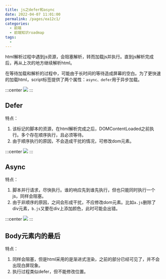 ```yaml
---
title: js之defer和async
date: 2022-04-07 11:01:00
permalink: /pages/ea12c1/
categories:
  - 前端
  - 前端知识roadmap
tags:
  - 
---
```

  
html解析过程中遇到js资源，会阻塞解析，转而加载js并执行。直到js解析完成后，再从上次的地方继续解析html。

在等待加载和解析的过程中，可能由于长时间的等待造成屏幕的空白。为了更快速的加载html，script标签提供了两个属性：`async、defer`用于异步加载。

:::center
![](https://user-images.githubusercontent.com/9568094/31621391-39849b1a-b25f-11e7-9301-641b1bc07155.png)
:::

## Defer

特点：
1. 该标记的脚本的资源，在html解析完成之后，DOMContentLoaded之前执行。多个存在顺序执行，且必须等待。
2. 由于顺序执行的原因，不会造成干扰的情况，可修改dom元素。

:::center
![](https://user-images.githubusercontent.com/9568094/31621324-046d4a44-b25f-11e7-9d15-fe4d6a5726ae.png)
:::


## Async

特点：
1. 脚本并行请求，尽快执行。谁的响应先到谁先执行，但也只能同时执行一个js，同样会阻塞。
2. 由于非顺序的原因，之间会形成干扰，不应修改dom元素。比如`a.js`删除了div元素，`b.js`又要在div上添加颜色，此时可能会出错。

:::center
![](https://user-images.githubusercontent.com/9568094/31621170-b4cc0ef8-b25e-11e7-9980-99feeb9f5042.png)
:::

## Body元素内的最后

特点：
1. 同样会阻塞，但是html采用的是渐进式渲染，之前的部分已经可见了，并不会出现白屏现象。
2. 执行过程类似defer，但不能修改位置。
